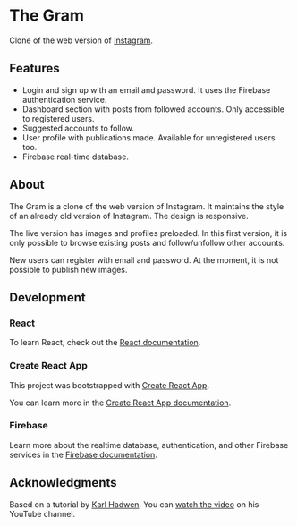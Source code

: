 # The Gram

Clone of the web version of [Instagram](https://www.instagram.com/).

## Features
- Login and sign up with an email and password. It uses the Firebase authentication service.
- Dashboard section with posts from followed accounts. Only accessible to registered users.
- Suggested accounts to follow.
- User profile with publications made. Available for unregistered users too.
- Firebase real-time database.

## About
The Gram is a clone of the web version of Instagram. It maintains the style of an already old version of Instagram. The design is responsive.

The live version has images and profiles preloaded. In this first version, it is only possible to browse existing posts and follow/unfollow other accounts.

New users can register with email and password. At the moment, it is not possible to publish new images.

## Development
### React
To learn React, check out the [React documentation](https://reactjs.org/).

### Create React App
This project was bootstrapped with [Create React App](https://github.com/facebook/create-react-app).

You can learn more in the [Create React App documentation](https://facebook.github.io/create-react-app/docs/getting-started).

### Firebase
Learn more about the realtime database, authentication, and other Firebase services in the [Firebase documentation](https://firebase.google.com/docs).


## Acknowledgments
Based on a tutorial by [Karl Hadwen](https://github.com/karlhadwen). You can [watch the video](https://www.youtube.com/watch?v=AKeaaa8yAAk) on his YouTube channel.
